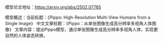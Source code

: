 模型论文地址：https://arxiv.org/abs/2502.07785

模型概述：当前标题：《Pippo: High-Resolution Multi-View Humans from a Single Image》
中文文章标题：《Pippo：从单张图像生成高分辨率多视角人体图像》
文章内容：提出Pippo模型，通过单张图像生成高分辨率多视角人体，实现更自然的人体姿态转换。
